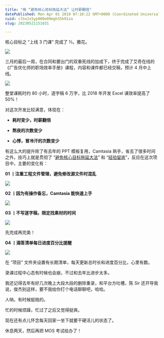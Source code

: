 ```yaml
---
title: "用 “避免核心目标拖延大法” 让时薪翻倍"
datePublished: Mon Apr 01 2019 07:10:22 GMT+0000 (Coordinated Universal Time)
cuid: clhx2x5yp000e09mgh35k91za
slug: 20230521151031

---
```


核心目标之 “上线 3 门课” 完成了 ⅓，撒花。

![](https://cdn.hashnode.com/res/hashnode/image/upload/v1684652961011/d9505b70-3f34-4ccb-9df0-00db7889151e.jpeg)

三月的最后一周，在合同和要出门的双重死线的加成下，终于完成了艾奇在线的《广告优化师的职场效率手册》课程，内容和课件都已经交稿，预计 4 月中上线。

![](https://cdn.hashnode.com/res/hashnode/image/upload/v1684652967839/e6f22d1d-89f6-4fcd-a564-d8dc644056b1.jpeg)

整堂课耗时约 80 小时，逐字稿 6 万字，比 2018 年开发 Excel 课效率提高了 50%！

对这次开发比较满意，体现在：

* **耗时变少，时薪翻倍**
    
* **熬夜的次数变少**
    
* **心悸，冒冷汗的次数变少**
    

有这么大的提升除了有去年的 PPT 模板复用，Camtasia 熟手，省去了很多时间之外，技巧上就是贯彻了 “[避免核心目标拖延大法](http://mp.weixin.qq.com/s?__biz=MzI3MzU5MDA1OQ==&mid=2247485294&idx=1&sn=d4fd61473a49de8ee414a3cb2cd9194a&chksm=eb21b52adc563c3c9948a775d6893a0a825464902f18475fdbd3068ff08398a707ba2d6e1b87&scene=21#wechat_redirect)” 和 “[经验留底](http://mp.weixin.qq.com/s?__biz=MzI3MzU5MDA1OQ==&mid=2247485306&idx=1&sn=16a68b9e2afab96345619e150856f920&chksm=eb21b53edc563c288b1965c7cca2dfa11bdceef15be7c4caae43c69fb5da282b148e23c10163&scene=21#wechat_redirect)”，反应在这次项目中，主要的变化有：

**01 丨注重工程文件管理，避免修改源文件时混乱**

![](https://cdn.hashnode.com/res/hashnode/image/upload/v1684652973544/72a9fef9-52b9-4ff2-81e9-8d72d3e8446f.jpeg)

**02 丨因为有操作备忘，Camtasia 能快速上手**

![](https://cdn.hashnode.com/res/hashnode/image/upload/v1684652982059/ac76ecbe-da78-490e-8d5e-d91fd57aa756.jpeg)

**03 丨不写逐字稿，限定找素材的时间**

![](https://cdn.hashnode.com/res/hashnode/image/upload/v1684652989728/eb75f116-8161-4a23-b7f1-82e2142f5feb.png)

先完成再完美！

**04 丨滴答清单每日进度百分比提醒**

![](https://cdn.hashnode.com/res/hashnode/image/upload/v1684652996910/cd167190-94be-4fbf-bbc8-6475ffa51f81.png)

在 “项目” 文件夹设置有长期清单，每天更新总时长和进度百分比，心里有数。

录课过程中心态有时候也会崩，不过和去年比进步太多。

我还记得去年有好几次晚上大段大段的删除重录，和平台方吐槽，陈 Sir 还开导我说，俊杰别这样，要不我给你打个电话聊聊吧，哈哈。

人呐，有时候挺贱的。

忙的时候烦躁，忙过了之后又觉得挺爽。

现在还有点儿怀念每天回家一坐下就要干硬活儿的状态了。

休息两天，然后再把 MOS 考试给办了！